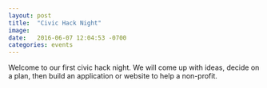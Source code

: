 ```yaml
---
layout: post
title:  "Civic Hack Night"
image:
date:   2016-06-07 12:04:53 -0700
categories: events
---
```


Welcome to our first civic hack night.
We will come up with ideas, decide on a plan, then build an application or website to help a non-profit.
